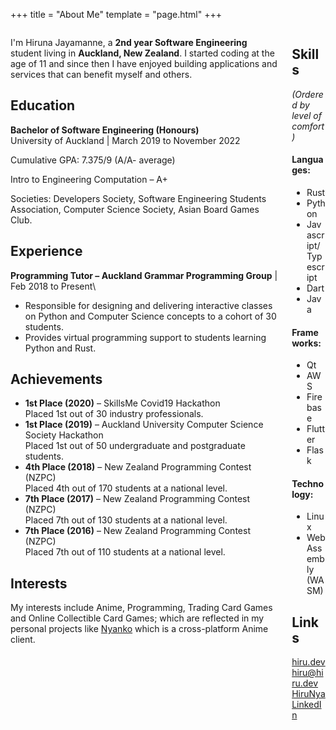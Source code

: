 +++
title = "About Me"
template = "page.html"
+++

<div class="columns">

<div class="column">

I'm Hiruna Jayamanne, a **2nd year Software Engineering** student living in **Auckland, New Zealand**.
I started coding at the age of 11 and since then I have enjoyed building applications and services
that can benefit myself and others.

## Education
**Bachelor of Software Engineering (Honours)**\
University of Auckland | March 2019 to November 2022

Cumulative GPA: 7.375/9 (A/A- average)

Intro to Engineering Computation – A+

Societies: Developers Society, Software Engineering Students Association, Computer Science Society, Asian Board Games Club.

## Experience

**Programming Tutor – Auckland Grammar Programming Group** |
Feb 2018 to Present\
- Responsible for designing and delivering interactive classes on Python
and Computer Science concepts to a cohort of 30 students.
- Provides virtual programming support to students learning Python and Rust.

## Achievements

- **1st Place (2020)** – SkillsMe Covid19 Hackathon\
	Placed 1st out of 30 industry professionals.
- **1st Place (2019)** – Auckland University Computer Science Society Hackathon\
	Placed 1st out of 50 undergraduate and postgraduate students.
- **4th Place (2018)** – New Zealand Programming Contest (NZPC)\
	Placed 4th out of 170 students at a national level.
- **7th Place (2017)** – New Zealand Programming Contest (NZPC)\
	Placed 7th out of 130 students at a national level.
- **7th Place (2016)** – New Zealand Programming Contest (NZPC)\
	Placed 7th out of 110 students at a national level.

## Interests

My interests include Anime, Programming, Trading Card Games and Online Collectible Card Games;
which are reflected in my personal projects like [Nyanko] which is a cross-platform Anime client.

</div>
<div class="column is-one-quarter">

## Skills
*(Ordered by level of comfort)*

#### Languages:
- Rust
- Python
- Javascript/Typescript
- Dart
- Java

#### Frameworks:
- Qt
- AWS
- Firebase
- Flutter
- Flask

#### Technology:
- Linux
- WebAssembly (WASM)

## Links

<span class="icon is-medium"><i class="fas fa-globe"></i></span> [hiru.dev](https://hiru.dev)\
<span class="icon is-medium"><i class="fas fa-envelope"></i></span> [hiru@hiru.dev](mailto:hiru@hiru.dev)\
<span class="icon is-medium"><i class="fab fa-github"></i></span> [HiruNya](https://github.com/HiruNya)\
<span class="icon is-medium"><i class="fab fa-linkedin-in"></i></span> [LinkedIn](https://www.linkedin.com/in/hirunaj)

</div>
</div>

[nyanko]: /projects/nyanko/

